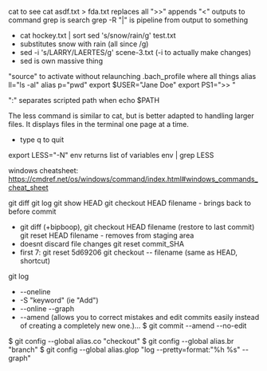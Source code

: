 cat to see
cat asdf.txt > fda.txt replaces all
">>" appends
"<" outputs to command
grep is search
grep -R
"|" is pipeline from output to something
* cat hockey.txt | sort
sed 's/snow/rain/g' test.txt
* substitutes snow with rain (all since /g)
* sed -i 's/LARRY/LAERTES/g' scene-3.txt (-i to actually make changes)
* sed is own massive thing

"source" to activate without relaunching
.bach_profile where all things
alias ll="ls -al"
alias p="pwd"
export $USER="Jane Doe"
export PS1=">> "

":" separates scripted path when echo $PATH

The less command is similar to cat, but is better adapted to handling larger files. It displays files in the terminal one page at a time.
* type q to quit

export LESS="-N"
env returns list of variables
env | grep LESS

windows cheatsheet: https://cmdref.net/os/windows/command/index.html#windows_commands_cheat_sheet


git diff
git log
git show HEAD
git checkout HEAD filename - brings back to before commit
* git diff (+bipboop), git checkout HEAD filename (restore to last commit)
git reset HEAD filename - removes from staging area
* doesnt discard file changes
git reset commit_SHA
* first 7: git reset 5d69206
git checkout -- filename (same as HEAD, shortcut)

git log
* --oneline
* -S "keyword" (ie "Add")
* --online --graph
* --amend (allows you to correct mistakes and edit commits easily instead of creating a completely new one.)... $ git commit --amend --no-edit

$ git config --global alias.co "checkout"
$ git config --global alias.br "branch"
$ git config --global alias.glop "log --pretty=format:"%h %s" --graph"